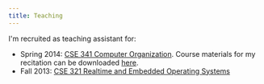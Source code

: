 ```yaml
---
title: Teaching
---
```

I'm recruited as teaching assistant for:

- Spring 2014: [CSE 341 Computer
  Organization](http://www.cse.buffalo.edu/~shambhu/cse34114/).
  Course materials for my recitation can be downloaded [here](http://cse341.cloudapp.net/).
- Fall 2013: [CSE 321 Realtime and Embedded Operating
  Systems](http://www.cse.buffalo.edu/~bina/cse321/fall2013/index.html)
